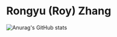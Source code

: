 # Rongyu (Roy) Zhang

![Anurag's GitHub stats](https://github-readme-stats.vercel.app/api?username=RoyZry98&show_icons=true&theme=radical)
